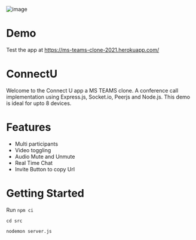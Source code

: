 ![image](https://user-images.githubusercontent.com/65462654/125518293-e2e29097-cc8f-4120-9f2d-94e0098375b5.png)

# Demo
Test the app at https://ms-teams-clone-2021.herokuapp.com/

# ConnectU

Welcome to the Connect U app a MS TEAMS clone.
A conference call implementation using Express.js, Socket.io, Peerjs and Node.js. This demo is ideal for upto 8 devices.

# Features
 - Multi participants
 - Video toggling
 - Audio Mute and Unmute
 - Real Time Chat
 - Invite Button to copy Url

# Getting Started
Run ```npm ci```

```cd src```

```nodemon server.js```
